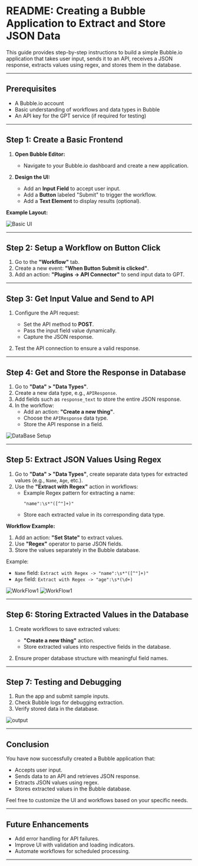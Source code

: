 # README: Creating a Bubble Application to Extract and Store JSON Data

This guide provides step-by-step instructions to build a simple Bubble.io application that takes user input, sends it to an API, receives a JSON response, extracts values using regex, and stores them in the database.

---

## Prerequisites
- A Bubble.io account
- Basic understanding of workflows and data types in Bubble
- An API key for the GPT service (if required for testing)

---

## Step 1: Create a Basic Frontend

1. **Open Bubble Editor:**
   - Navigate to your Bubble.io dashboard and create a new application.

2. **Design the UI:**
   - Add an **Input Field** to accept user input.
   - Add a **Button** labeled "Submit" to trigger the workflow.
   - Add a **Text Element** to display results (optional).

**Example Layout:**

![Basic UI](assests/BasicUI.png)

---

## Step 2: Setup a Workflow on Button Click

1. Go to the **"Workflow"** tab.
2. Create a new event: **"When Button Submit is clicked"**.
3. Add an action: **"Plugins -> API Connector"** to send input data to GPT.


---

## Step 3: Get Input Value and Send to API

1. Configure the API request:
   - Set the API method to **POST**.
   - Pass the input field value dynamically.
   - Capture the JSON response.

2. Test the API connection to ensure a valid response.

---

## Step 4: Get and Store the Response in Database

1. Go to **"Data" > "Data Types"**.
2. Create a new data type, e.g., `APIResponse`.
3. Add fields such as `response_text` to store the entire JSON response.
4. In the workflow:
   - Add an action: **"Create a new thing"**.
   - Choose the `APIResponse` data type.
   - Store the API response in a field.

![DataBase Setup](<assests/Database-Setup.png>)

---

## Step 5: Extract JSON Values Using Regex

1. Go to **"Data" > "Data Types"**, create separate data types for extracted values (e.g., `Name`, `Age`, etc.).
2. Use the **"Extract with Regex"** action in workflows:
   - Example Regex pattern for extracting a name:
     ```regex
     "name":\s*"([^"]+)"
     ```
   - Store each extracted value in its corresponding data type.

**Workflow Example:**
1. Add an action: **"Set State"** to extract values.
2. Use **"Regex"** operator to parse JSON fields.
3. Store the values separately in the Bubble database.

Example:
- `Name` field: `Extract with Regex -> "name":\s*"([^"]+)"`
- `Age` field: `Extract with Regex -> "age":\s*(\d+)`

![WorkFlow1](<assests/WorkFlow-1.png>)
![WorkFlow1](<assests/WorkFlow-2.png>)

---

## Step 6: Storing Extracted Values in the Database

1. Create workflows to save extracted values:
   - **"Create a new thing"** action.
   - Store extracted values into respective fields in the database.

2. Ensure proper database structure with meaningful field names.

---

## Step 7: Testing and Debugging

1. Run the app and submit sample inputs.
2. Check Bubble logs for debugging extraction.
3. Verify stored data in the database.

![output](<assests/output.png>)

---

## Conclusion
You have now successfully created a Bubble application that:
- Accepts user input.
- Sends data to an API and retrieves JSON response.
- Extracts JSON values using regex.
- Stores extracted values in the Bubble database.

Feel free to customize the UI and workflows based on your specific needs.

---

## Future Enhancements
- Add error handling for API failures.
- Improve UI with validation and loading indicators.
- Automate workflows for scheduled processing.

---


